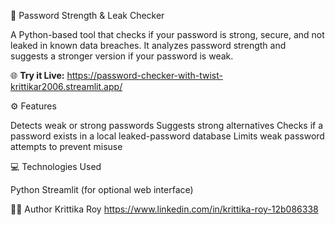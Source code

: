 🔐 Password Strength & Leak Checker

A Python-based tool that checks if your password is strong, secure, and not leaked in known data breaches.
It analyzes password strength and suggests a stronger version if your password is weak.

🌐 **Try it Live:** https://password-checker-with-twist-krittikar2006.streamlit.app/


⚙️ Features

Detects weak or strong passwords
Suggests strong alternatives
Checks if a password exists in a local leaked-password database
Limits weak password attempts to prevent misuse

💻 Technologies Used

Python
Streamlit (for optional web interface)

👩‍💻 Author
Krittika Roy
https://www.linkedin.com/in/krittika-roy-12b086338
